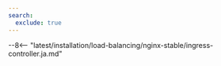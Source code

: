 ```yaml
---
search:
  exclude: true
---
```


--8<-- "latest/installation/load-balancing/nginx-stable/ingress-controller.ja.md"